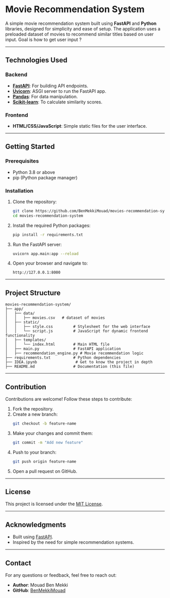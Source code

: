 # Movie Recommendation System

A simple movie recommendation system built using **FastAPI** and **Python** libraries, designed for simplicity and ease of setup. The application uses a preloaded dataset of movies to recommend similar titles based on user input.
Goal is how to get user input ?

---

## Technologies Used

### Backend
- **[FastAPI](https://fastapi.tiangolo.com/)**: For building API endpoints.
- **[Uvicorn](https://www.uvicorn.org/)**: ASGI server to run the FastAPI app.
- **[Pandas](https://pandas.pydata.org/)**: For data manipulation.
- **[Scikit-learn](https://scikit-learn.org/)**: To calculate similarity scores.

### Frontend
- **HTML/CSS/JavaScript**: Simple static files for the user interface.

---

## Getting Started

### Prerequisites
- Python 3.8 or above
- pip (Python package manager)

### Installation

1. Clone the repository:
   ```bash
   git clone https://github.com/BenMekkiMouad/movies-recommendation-system.git
   cd movies-recommendation-system
   ```

2. Install the required Python packages:
   ```bash
   pip install -r requirements.txt
   ```

3. Run the FastAPI server:
   ```bash
   uvicorn app.main:app --reload
   ```

4. Open your browser and navigate to:
   ```
   http://127.0.0.1:8000
   ```

---

## Project Structure

```
movies-recommendation-system/
├── app/
│   ├── data/
│   │   ├── movies.csv   # dataset of movies
│   ├── static/
│   │   ├── style.css         # Stylesheet for the web interface
│   │   └── script.js         # JavaScript for dynamic frontend functionality
│   ├── templates/
│   │   └── index.html        # Main HTML file
│   ├── main.py               # FastAPI application
│   ├── recommendation_engine.py # Movie recommendation logic               
├── requirements.txt          # Python dependencies
├── IDEA.ipynb                 # Get to know the project in depth
├── README.md                 # Documentation (this file)
```


---

## Contribution

Contributions are welcome! Follow these steps to contribute:

1. Fork the repository.
2. Create a new branch:
   ```bash
   git checkout -b feature-name
   ```
3. Make your changes and commit them:
   ```bash
   git commit -m "Add new feature"
   ```
4. Push to your branch:
   ```bash
   git push origin feature-name
   ```
5. Open a pull request on GitHub.

---

## License

This project is licensed under the [MIT License](LICENSE).

---

## Acknowledgments

- Built using [FastAPI](https://fastapi.tiangolo.com/).
- Inspired by the need for simple recommendation systems.

---

## Contact

For any questions or feedback, feel free to reach out:
- **Author**: Mouad Ben Mekki
- **GitHub**: [BenMekkiMouad](https://github.com/BenMekkiMouad)

